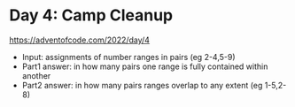 # Day 4: Camp Cleanup

https://adventofcode.com/2022/day/4

- Input: assignments of number ranges in pairs (eg 2-4,5-9)
- Part1 answer: in how many pairs one range is fully contained within another
- Part2 answer: in how many pairs ranges overlap to any extent (eg 1-5,2-8)
